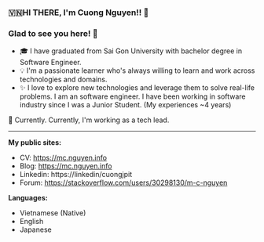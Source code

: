 ### 🇻🇳HI THERE, I'm Cuong Nguyen!! 👋
### Glad to see you here! 🤩 &nbsp;



- 🎓 I have graduated from Sai Gon University with bachelor degree in Software Engineer.
- 💡 I'm a passionate learner who's always willing to learn and work across technologies and domains.
- ✨ I love to explore new technologies and leverage them to solve real-life problems.
I am an software engineer. I have been working in software industry since I was a Junior Student. (My experiences ~4 years)

🔭 Currently. Currently, I'm working as a tech lead.
<hr>

**My public sites:**
- CV: https://mc.nguyen.info
- Blog: https://mc.nguyen.info
- Linkedin: https://linkedin/cuongjpit
- Forum: https://stackoverflow.com/users/30298130/m-c-nguyen

**Languages:**
- Vietnamese (Native)
- English
- Japanese
